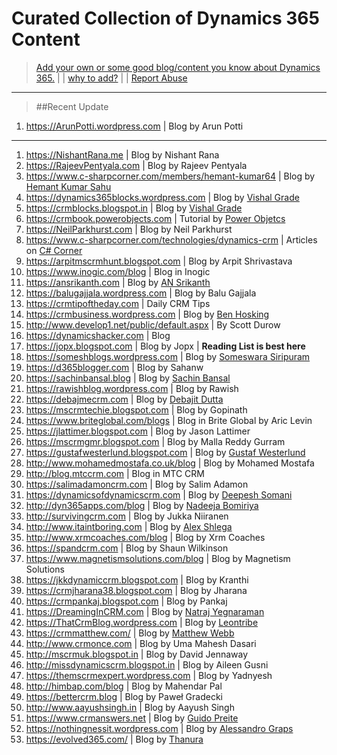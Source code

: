 # Curated Collection of Dynamics 365 Content

> [Add your own or some good blog/content you know about Dynamics 365.](add.md) | | [why to add?](why.md) | | [Report Abuse](https://github.com/AshV/awesome-dynamics365-blogs/issues/new)
---
> ##Recent Update
1. https://ArunPotti.wordpress.com | Blog by Arun Potti
---
1. https://NishantRana.me | Blog by Nishant Rana
1. https://RajeevPentyala.com | Blog by Rajeev Pentyala
1. https://www.c-sharpcorner.com/members/hemant-kumar64 | Blog by [Hemant Kumar Sahu](https://www.linkedin.com/in/hemant-kumar-005a7b58)
1. https://dynamics365blocks.wordpress.com | Blog by [Vishal Grade](https://www.linkedin.com/in/dynamics365blocks/)
1. https://crmblocks.blogspot.in | Blog by [Vishal Grade](https://www.linkedin.com/in/dynamics365blocks/)
1. https://crmbook.powerobjects.com | Tutorial by [Power Objetcs](https://powerobjects.com/)
1. https://NeilParkhurst.com | Blog by Neil Parkhurst
1. https://www.c-sharpcorner.com/technologies/dynamics-crm | Articles on [C# Corner](https://www.c-sharpcorner.com)
1. https://arpitmscrmhunt.blogspot.com | Blog by Arpit Shrivastava
1. https://www.inogic.com/blog | Blog in Inogic
1. https://ansrikanth.com | Blog by [AN Srikanth](https://www.linkedin.com/in/nagasrikanthalluri/)
1. https://balugajjala.wordpress.com | Blog by Balu Gajjala
1. https://crmtipoftheday.com | Daily CRM Tips 
1. https://crmbusiness.wordpress.com | Blog by [Ben Hosking](https://www.linkedin.com/in/benhosking/)
1. http://www.develop1.net/public/default.aspx | By Scott Durow 
1. https://dynamicshacker.com | Blog
1. https://jopx.blogspot.com | Blog by Jopx | **Reading List is best here**
1. https://someshblogs.wordpress.com | Blog by [Someswara Siripuram](https://www.linkedin.com/in/someswara-siripuram-127b3644/)
1. https://d365blogger.com | Blog by Sahanw
1. https://sachinbansal.blog | Blog by [Sachin Bansal](https://www.linkedin.com/in/bansal111089/)
1. https://rawishblog.wordpress.com | Blog by Rawish
1. https://debajmecrm.com | Blog by [Debajit Dutta](https://www.linkedin.com/in/debajdu/)
1. https://mscrmtechie.blogspot.com | Blog by Gopinath
1. https://www.briteglobal.com/blogs | Blog in Brite Global by Aric Levin
1. https://jlattimer.blogspot.com | Blog by Jason Lattimer
1. https://mscrmgmr.blogspot.com | Blog by Malla Reddy Gurram
1. https://gustafwesterlund.blogspot.com | Blog by [Gustaf Westerlund](https://www.linkedin.com/in/gustafwesterlund/)
1. http://www.mohamedmostafa.co.uk/blog | Blog by Mohamed Mostafa
1. http://blog.mtccrm.com | Blog in MTC CRM
1. https://salimadamoncrm.com | Blog by Salim Adamon
1. https://dynamicsofdynamicscrm.com | Blog by [Deepesh Somani](https://www.linkedin.com/in/deepesh-somani-00296932/)
1. http://dyn365apps.com/blog | Blog by [Nadeeja Bomiriya](https://www.linkedin.com/in/nadeeja/)
1. http://survivingcrm.com | Blog by Jukka Niiranen
1. http://www.itaintboring.com | Blog by [Alex Shlega](https://www.linkedin.com/in/alexandershlega/)
1. http://www.xrmcoaches.com/blog | Blog by Xrm Coaches
1. https://spandcrm.com | Blog by Shaun Wilkinson
1. https://www.magnetismsolutions.com/blog | Blog by Magnetism Solutions
1. https://jkkdynamiccrm.blogspot.com | Blog by Kranthi
1. https://crmjharana38.blogspot.com | Blog by Jharana
1. https://crmpankaj.blogspot.com | Blog by Pankaj
1. https://DreamingInCRM.com | Blog by [Natraj Yegnaraman](https://www.linkedin.com/in/natrajyegnaraman/)
1. https://ThatCrmBlog.wordpress.com | Blog by [Leontribe](https://twitter.com/leontribe)
1. https://crmmatthew.com/ | Blog by [Matthew Webb](https://www.linkedin.com/in/matthewwebb316/)
1. http://www.crmonce.com | Blog by Uma Mahesh Dasari
1. http://mscrmuk.blogspot.in | Blog by David Jennaway
1. http://missdynamicscrm.blogspot.in | Blog by Aileen Gusni
1. https://themscrmexpert.wordpress.com | Blog by Yadnyesh
1. http://himbap.com/blog | Blog by Mahendar Pal
1. https://bettercrm.blog | Blog by Paweł Gradecki
1. http://www.aayushsingh.in | Blog by Aayush Singh
1. https://www.crmanswers.net | Blog by [Guido Preite](https://www.linkedin.com/in/guidopreite)
1. https://nothingnessit.wordpress.com | Blog by [Alessandro Graps](https://www.linkedin.com/in/alessandrograps/)
1. https://evolved365.com/ | Blog by [Thanura](https://www.linkedin.com/in/thanura-wijesiriwardena-5b269920/)
